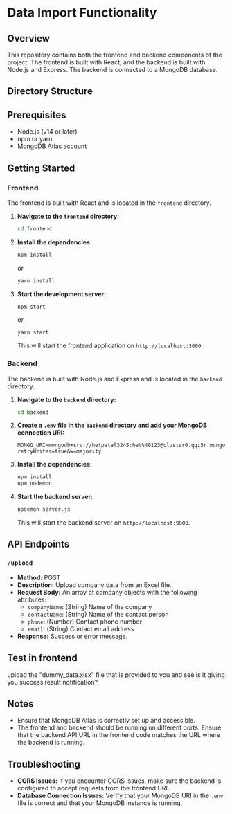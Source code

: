 # Data Import Functionality
## Overview

This repository contains both the frontend and backend components of the project. The frontend is built with React, and the backend is built with Node.js and Express. The backend is connected to a MongoDB database.

## Directory Structure


## Prerequisites

- Node.js (v14 or later)
- npm or yarn
- MongoDB Atlas account

## Getting Started

### Frontend

The frontend is built with React and is located in the `frontend` directory.

1. **Navigate to the `frontend` directory:**

    ```bash
    cd frontend
    ```

2. **Install the dependencies:**

    ```bash
    npm install
    ```

    or

    ```bash
    yarn install
    ```

3. **Start the development server:**

    ```bash
    npm start
    ```

    or

    ```bash
    yarn start
    ```

   This will start the frontend application on `http://localhost:3000`.

### Backend

The backend is built with Node.js and Express and is located in the `backend` directory.

1. **Navigate to the `backend` directory:**

    ```bash
    cd backend
    ```

2. **Create a `.env` file in the `backend` directory and add your MongoDB connection URI:**

    ```env
    MONGO_URI=mongodb+srv://hetpatel3245:het%40123@cluster0.qqi5r.mongodb.net/mydatabase?retryWrites=true&w=majority
    ```

3. **Install the dependencies:**

    ```bash
    npm install
    npm nodemon
    
    ```

4. **Start the backend server:**

    ```bash
    nodemon server.js
    ```

   This will start the backend server on `http://localhost:9000`.

## API Endpoints

### `/upload`

- **Method:** POST
- **Description:** Upload company data from an Excel file.
- **Request Body:** An array of company objects with the following attributes:
  - `companyName`: (String) Name of the company
  - `contactName`: (String) Name of the contact person
  - `phone`: (Number) Contact phone number
  - `email`: (String) Contact email address
- **Response:** Success or error message.

## Test in frontend

upload the "dummy_data.xlsx" file that is provided to you and see is it giving you success result notification?

## Notes

- Ensure that MongoDB Atlas is correctly set up and accessible.
- The frontend and backend should be running on different ports. Ensure that the backend API URL in the frontend code matches the URL where the backend is running.

## Troubleshooting

- **CORS Issues:** If you encounter CORS issues, make sure the backend is configured to accept requests from the frontend URL.
- **Database Connection Issues:** Verify that your MongoDB URI in the `.env` file is correct and that your MongoDB instance is running.


